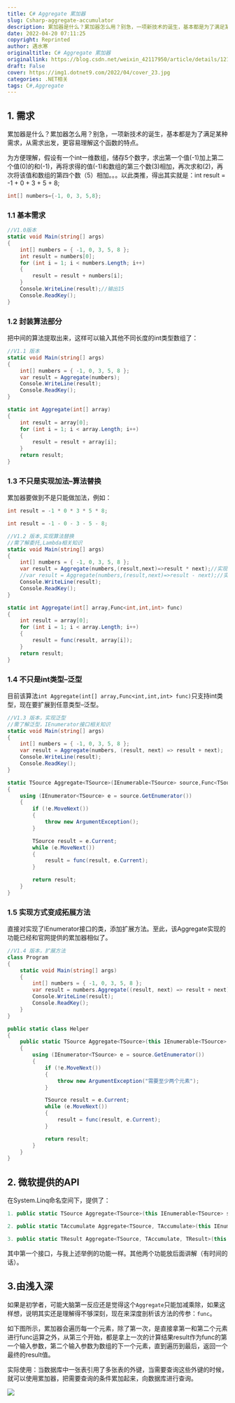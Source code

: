 ```yaml
---
title: C# Aggregate 累加器
slug: Csharp-aggregate-accumulator
description: 累加器是什么？累加器怎么用？别急，一项新技术的诞生，基本都是为了满足某种需求，从需求出发，更容易理解这个函数的特点。
date: 2022-04-20 07:11:25
copyright: Reprinted
author: 遇水寒
originaltitle: C# Aggregate 累加器
originallink: https://blog.csdn.net/weixin_42117950/article/details/121985075
draft: False
cover: https://img1.dotnet9.com/2022/04/cover_23.jpg
categories: .NET相关
tags: C#,Aggregate
---
```


## 1. 需求

累加器是什么？累加器怎么用？别急，一项新技术的诞生，基本都是为了满足某种需求，从需求出发，更容易理解这个函数的特点。

为方便理解，假设有一个int一维数组，储存5个数字，求出第一个值(-1)加上第二个值(0)的和(-1)，再将求得的值(-1)和数组的第三个数(3)相加，再次求和(2)，再次将该值和数组的第四个数（5）相加。。。以此类推，得出其实就是：int result = -1 + 0 + 3 + 5 + 8;

```csharp
int[] numbers={-1, 0, 3, 5,8};
```

### 1.1 基本需求

```csharp
//V1.0版本
static void Main(string[] args)
{
    int[] numbers = { -1, 0, 3, 5, 8 };
    int result = numbers[0];
    for (int i = 1; i < numbers.Length; i++)
    {
        result = result + numbers[i];
    }
    Console.WriteLine(result);//输出15
    Console.ReadKey();
}
```

### 1.2 封装算法部分

把中间的算法提取出来，这样可以输入其他不同长度的int类型数组了：

```csharp
//V1.1 版本
static void Main(string[] args)
{
    int[] numbers = { -1, 0, 3, 5, 8 };
    var result = Aggregate(numbers);
    Console.WriteLine(result);
    Console.ReadKey();
}

static int Aggregate(int[] array)
{
    int result = array[0];
    for (int i = 1; i < array.Length; i++)
    {
        result = result + array[i];
    }
    return result;
}

```

### 1.3 不只是实现加法–算法替换

累加器要做到不是只能做加法，例如：

```csharp
int result = -1 * 0 * 3 * 5 * 8;

int result = -1 - 0 - 3 - 5 - 8;
```

```csharp
//V1.2 版本,实现算法替换
//需了解委托,Lambda相关知识
static void Main(string[] args)
{
    int[] numbers = { -1, 0, 3, 5, 8 };
    var result = Aggregate(numbers,(result,next)=>result * next);//实现乘法
    //var result = Aggregate(numbers,(result,next)=>result - next);//实现减法
    Console.WriteLine(result);
    Console.ReadKey();
}

static int Aggregate(int[] array,Func<int,int,int> func)
{
    int result = array[0];
    for (int i = 1; i < array.Length; i++)
    {
        result = func(result, array[i]);
    }
    return result;
}

```

### 1.4 不只是int类型–泛型

目前该算法`int Aggregate(int[] array,Func<int,int,int> func)`只支持int类型，现在要扩展到任意类型–泛型。

```csharp
//V1.3 版本，实现泛型
//需了解泛型，IEnumerator接口相关知识
static void Main(string[] args)
{
    int[] numbers = { -1, 0, 3, 5, 8 };
    var result = Aggregate(numbers, (result, next) => result + next);
    Console.WriteLine(result);
    Console.ReadKey();
}

static TSource Aggregate<TSource>(IEnumerable<TSource> source,Func<TSource, TSource, TSource> func)
{
    using (IEnumerator<TSource> e = source.GetEnumerator())
    {
        if (!e.MoveNext())
        {
            throw new ArgumentException();
        }

        TSource result = e.Current;
        while (e.MoveNext())
        {
            result = func(result, e.Current);
        }

        return result;
    }
}
```

### 1.5 实现方式变成拓展方法

直接对实现了IEnumerator接口的类，添加扩展方法。至此，该Aggregate实现的功能已经和官网提供的累加器相似了。

```csharp
//V1.4 版本，扩展方法
class Program
{
    static void Main(string[] args)
    {
        int[] numbers = { -1, 0, 3, 5, 8 };
        var result = numbers.Aggregate((result, next) => result + next);
        Console.WriteLine(result);
        Console.ReadKey();
    }        
}

public static class Helper
{
    public static TSource Aggregate<TSource>(this IEnumerable<TSource> source, Func<TSource, TSource, TSource> func)
    {
        using (IEnumerator<TSource> e = source.GetEnumerator())
        {
            if (!e.MoveNext())
            {
                throw new ArgumentException("需要至少两个元素");
            }

            TSource result = e.Current;
            while (e.MoveNext())
            {
                result = func(result, e.Current);
            }

            return result;
        }
    }
}
```

## 2. 微软提供的API

在System.Linq命名空间下，提供了：

```csharp
1. public static TSource Aggregate<TSource>(this IEnumerable<TSource> source, Func<TSource, TSource, TSource> func);

2. public static TAccumulate Aggregate<TSource, TAccumulate>(this IEnumerable<TSource> source, TAccumulate seed, Func<TAccumulate, TSource, TAccumulate> func);

3. public static TResult Aggregate<TSource, TAccumulate, TResult>(this IEnumerable<TSource> source, TAccumulate seed, Func<TAccumulate, TSource, TAccumulate> func, Func<TAccumulate, TResult> resultSelector);
```

其中第一个接口，与我上述举例的功能一样。其他两个功能放后面讲解（有时间的话）。

## 3.由浅入深

如果是初学者，可能大脑第一反应还是觉得这个`Aggregate`只能加减乘除，如果这样想，说明其实还是理解得不够深刻，现在来深度剖析该方法的传参：`func`。

如下图所示，累加器会遍历每一个元素，除了第一次，是直接拿第一和第二个元素进行func运算之外，从第三个开始，都是拿上一次的计算结果result作为func的第一个输入参数，第二个输入参数为数组的下一个元素，直到遍历到最后，返回一个最终的result值。

实际使用：当数据库中一张表引用了多张表的外键，当需要查询这些外键的时候，就可以使用累加器，把需要查询的条件累加起来，向数据库进行查询。

![](https://img1.dotnet9.com/2022/04/2301.png)